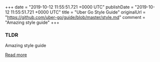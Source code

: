 +++
date = "2019-10-12 11:55:51.721 +0000 UTC"
publishDate = "2019-10-12 11:55:51.721 +0000 UTC"
title = "Uber Go Style Guide"
originalUrl = "https://github.com/uber-go/guide/blob/master/style.md"
comment = "Amazing style guide"
+++

### TLDR

Amazing style guide

[Read more](https://github.com/uber-go/guide/blob/master/style.md)
